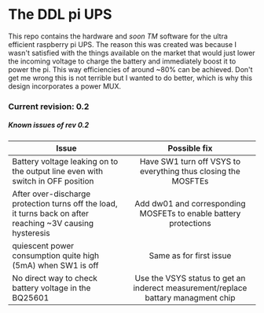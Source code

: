 # The DDL pi UPS
This repo contains the hardware and *soon TM* software for the ultra efficient raspberry pi UPS.
The reason this was created was because I wasn't satisfied with the things available on the market
that would just lower the incoming voltage to charge the battery and immediately boost it to power the pi. This way efficiencies of around ~80% can be achieved. Don't get me wrong this is not terrible but I wanted to do better, which is why this design incorporates a power MUX.

### Current revision: 0.2

##### Known issues of rev 0.2

| Issue  | Possible fix |
| ------------- |:-------------:|
| Battery voltage leaking on to the output line even with switch in OFF position| Have SW1 turn off VSYS to everything thus closing the MOSFTEs |
| After over-discharge protection turns off the load, it turns back on after reaching ~3V causing hysteresis    | Add dw01 and corresponding MOSFETs to enable battery protections  |
| quiescent power consumption quite high (5mA) when SW1 is off     | Same as for first issue     |
| No direct way to check battery voltage in the BQ25601    | Use the VSYS status to get an inderect measurement/replace battary managment chip     |
